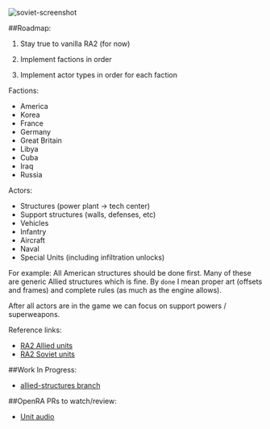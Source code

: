 ![soviet-screenshot](http://i.imgur.com/SARBdKq.png)

##Roadmap:

1) Stay true to vanilla RA2 (for now)

2) Implement factions in order

3) Implement actor types in order for each faction

Factions:
* America
* Korea
* France
* Germany
* Great Britain
* Libya
* Cuba
* Iraq
* Russia

Actors:
* Structures (power plant → tech center)
* Support structures (walls, defenses, etc)
* Vehicles
* Infantry
* Aircraft
* Naval
* Special Units (including infiltration unlocks)

For example:
All American structures should be done first.
Many of these are generic Allied structures which is fine.
By `done` I mean proper art (offsets and frames) and complete rules (as much as the engine allows).

After all actors are in the game we can focus on support powers / superweapons.

Reference links:
* [RA2 Allied units](http://cnc.wikia.com/wiki/Allied_Units_and_Structures_Summary#Great_World_War_III_.28Red_Alert_2.29)
* [RA2 Soviet units](http://cnc.wikia.com/wiki/Soviet_Units_and_Structures_Summary#Great_World_War_III_.28Red_Alert_2.29)


##Work In Progress:
* [allied-structures branch](https://github.com/Phrohdoh/oramod-ra2/commits/american-structures)

##OpenRA PRs to watch/review:
* [Unit audio](https://github.com/OpenRA/OpenRA/pull/7573)

